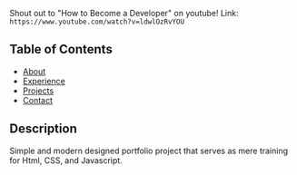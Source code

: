 Shout out to "How to Become a Developer" on youtube!
Link: `https://www.youtube.com/watch?v=ldwlOzRvYOU`

## Table of Contents

- [About](#about)
- [Experience](#experiences)
- [Projects](#projects)
- [Contact](#contact)

## Description

Simple and modern designed portfolio project that serves as mere training for Html, CSS, and Javascript. 
